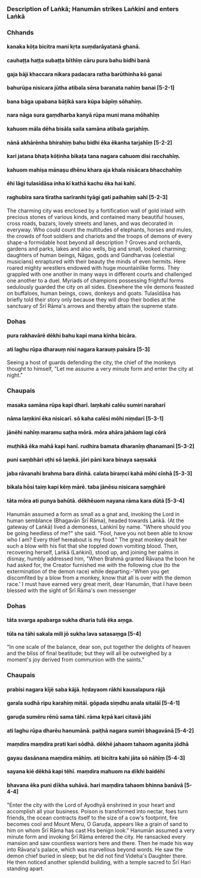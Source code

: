 ### Description of Laṅkā; Hanumān strikes Laṅkinī and enters Laṅkā

### Chhands

#### kanaka kōṭa bicitra mani kṛta suṃdarāyatanā ghanā.
#### cauhaṭṭa haṭṭa subaṭṭa bīthīṃ cāru pura bahu bidhi banā
#### gaja bāji khaccara nikara padacara ratha barūthinha kō ganai
#### bahurūpa nisicara jūtha atibala sēna baranata nahiṃ banai [5-2-1]
#### bana bāga upabana bāṭikā sara kūpa bāpīṃ sōhahīṃ.
#### nara nāga sura gaṃdharba kanyā rūpa muni mana mōhahīṃ
#### kahuom māla dēha bisāla saila samāna atibala garjahīṃ.
#### nānā akhārēnha bhirahiṃ bahu bidhi ēka ēkanha tarjahīṃ [5-2-2]
#### kari jatana bhaṭa kōṭinha bikaṭa tana nagara cahuom disi racchahīṃ.
#### kahuom mahiṣa mānaṣu dhēnu khara aja khala nisācara bhacchahīṃ
#### ēhi lāgi tulasīdāsa inha kī kathā kachu ēka hai kahī.
#### raghubīra sara tīratha sarīranhi tyāgi gati paihahiṃ sahī [5-2-3]

The charming city was enclosed by a fortification wall of gold inlaid with precious stones of various kinds, and contained many beautiful houses, cross roads, bazars, lovely streets and lanes, and was decorated in everyway. Who could count the multitudes of elephants, horses and mules, the crowds of foot soldiers and chariots and the troops of demons of every shape-a formidable host beyond all description ? Groves and orchards, gardens and parks, lakes and also wells, big and small, looked charming; daughters of human beings, Nāgas, gods and Gandharvas (celestial musicians) enraptured with their beauty the minds of even hermits. Here roared mighty wrestlers endowed with huge mountainlike forms. They grappled with one another in many ways in different courts and challenged one another to a duel. Myriads of champions possessing frightful forms sedulously guarded the city on all sides. Elsewhere the vile demons feasted on buffaloes, human beings, cows, donkeys and goats. Tulasīdāsa has briefly told their story only because they will drop their bodies at the sanctuary of Śrī Rāma's arrows and thereby attain the supreme state.

### Dohas

#### pura rakhavārē dēkhi bahu kapi mana kīnha bicāra.
#### ati laghu rūpa dharauṃ nisi nagara karauṃ paisāra [5-3]

Seeing a host of guards defending the city, the chief of the monkeys thought to himself, "Let me assume a very minute form and enter the city at night."

### Chaupais

#### masaka samāna rūpa kapi dharī. laṃkahi calēu sumiri naraharī
#### nāma laṃkinī ēka nisicarī. sō kaha calēsi mōhi niṃdarī [5-3-1]
#### jānēhi nahīṃ maramu saṭha mōrā. mōra ahāra jahāom lagi cōrā
#### muṭhikā ēka mahā kapi hanī. rudhira bamata dharanīṃ ḍhanamanī [5-3-2]
#### puni saṃbhāri uṭhi sō laṃkā. jōri pāni kara binaya saṃsakā
#### jaba rāvanahi brahma bara dīnhā. calata biraṃci kahā mōhi cīnhā [5-3-3]
#### bikala hōsi taiṃ kapi kēṃ mārē. taba jānēsu nisicara saṃghārē
#### tāta mōra ati punya bahūtā. dēkhēuom nayana rāma kara dūtā [5-3-4]

Hanumān assumed a form as small as a gnat and, invoking the Lord in human semblance (Bhagavān Śrī Rāma), headed towards Laṅkā. (At the gateway of Laṅkā) lived a demoness, Laṅkinī by name. "Where should you be going heedless of me?" she said. "Fool, have you not been able to know who I am? Every thief hereabout is my food." The great monkey dealt her such a blow with his fist that she toppled down vomiting blood. Then, recovering herself, Laṅkā (Laṅkinī), stood up, and joining her palms in dismay, humbly addressed him, "When Brahmā granted Rāvaṇa the boon he had asked for, the Creator furnished me with the following clue (to the extermination of the demon race) while departing:-'When you get discomfited by a blow from a monkey, know that all is over with the demon race.' I must have earned very great merit, dear Hanumān, that I have been blessed with the sight of Śrī Rāma's own messenger

### Dohas

#### tāta svarga apabarga sukha dharia tulā ēka aṃga.
#### tūla na tāhi sakala mili jō sukha lava satasaṃga [5-4]

"In one scale of the balance, dear son, put together the delights of heaven and the bliss of final beatitude; but they will all be outweighed by a moment's joy derived from communion with the saints."

### Chaupais

#### prabisi nagara kījē saba kājā. hṛdayaom rākhi kausalapura rājā
#### garala sudhā ripu karahiṃ mitāī. gōpada siṃdhu anala sitalāī [5-4-1]
#### garuḍa sumēru rēnū sama tāhī. rāma kṛpā kari citavā jāhī
#### ati laghu rūpa dharēu hanumānā. paiṭhā nagara sumiri bhagavānā [5-4-2]
#### maṃdira maṃdira prati kari sōdhā. dēkhē jahaom tahaom aganita jōdhā
#### gayau dasānana maṃdira māhīṃ. ati bicitra kahi jāta sō nāhīṃ [5-4-3]
#### sayana kiē dēkhā kapi tēhī. maṃdira mahuom na dīkhi baidēhī
#### bhavana ēka puni dīkha suhāvā. hari maṃdira tahaom bhinna banāvā [5-4-4]

"Enter the city with the Lord of Ayodhyā enshrined in your heart and accomplish all your business. Poison is transformed into nectar, foes turn friends, the ocean contracts itself to the size of a cow's footprint, fire becomes cool and Mount Meru, O Garuḍa, appears like a grain of sand to him on whom Śrī Rāma has cast His benign look." Hanumān assumed a very minute form and invoking Śrī Rāma entered the city. He ransacked every mansion and saw countless warriors here and there. Then he made his way into Rāvaṇa's palace, which was marvellous beyond words. He saw the demon chief buried in sleep; but he did not find Videha's Daughter there. He then noticed another splendid building, with a temple sacred to Śrī Hari standing apart.